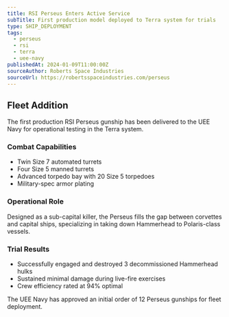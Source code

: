 ```yaml
---
title: RSI Perseus Enters Active Service
subTitle: First production model deployed to Terra system for trials
type: SHIP_DEPLOYMENT
tags:
  - perseus
  - rsi
  - terra
  - uee-navy
publishedAt: 2024-01-09T11:00:00Z
sourceAuthor: Roberts Space Industries
sourceUrl: https://robertsspaceindustries.com/perseus
---
```


## Fleet Addition

The first production RSI Perseus gunship has been delivered to the UEE Navy for operational testing in the Terra system.

### Combat Capabilities
- Twin Size 7 automated turrets
- Four Size 5 manned turrets
- Advanced torpedo bay with 20 Size 5 torpedoes
- Military-spec armor plating

### Operational Role
Designed as a sub-capital killer, the Perseus fills the gap between corvettes and capital ships, specializing in taking down Hammerhead to Polaris-class vessels.

### Trial Results
- Successfully engaged and destroyed 3 decommissioned Hammerhead hulks
- Sustained minimal damage during live-fire exercises
- Crew efficiency rated at 94% optimal

The UEE Navy has approved an initial order of 12 Perseus gunships for fleet deployment.